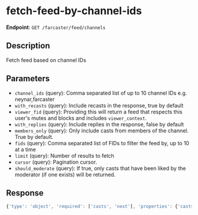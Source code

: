 # fetch-feed-by-channel-ids

**Endpoint**: `GET /farcaster/feed/channels`

## Description
Fetch feed based on channel IDs

## Parameters
- `channel_ids` (query): Comma separated list of up to 10 channel IDs e.g. neynar,farcaster
- `with_recasts` (query): Include recasts in the response, true by default
- `viewer_fid` (query): Providing this will return a feed that respects this user's mutes and blocks and includes `viewer_context`.
- `with_replies` (query): Include replies in the response, false by default
- `members_only` (query): Only include casts from members of the channel. True by default.
- `fids` (query): Comma separated list of FIDs to filter the feed by, up to 10 at a time
- `limit` (query): Number of results to fetch
- `cursor` (query): Pagination cursor.
- `should_moderate` (query): If true, only casts that have been liked by the moderator (if one exists) will be returned.

## Response
```typescript
{'type': 'object', 'required': ['casts', 'next'], 'properties': {'casts': {'type': 'array', 'items': {'$ref': '#/components/schemas/CastWithInteractions'}}, 'next': {'$ref': '#/components/schemas/NextCursor'}}}
```
